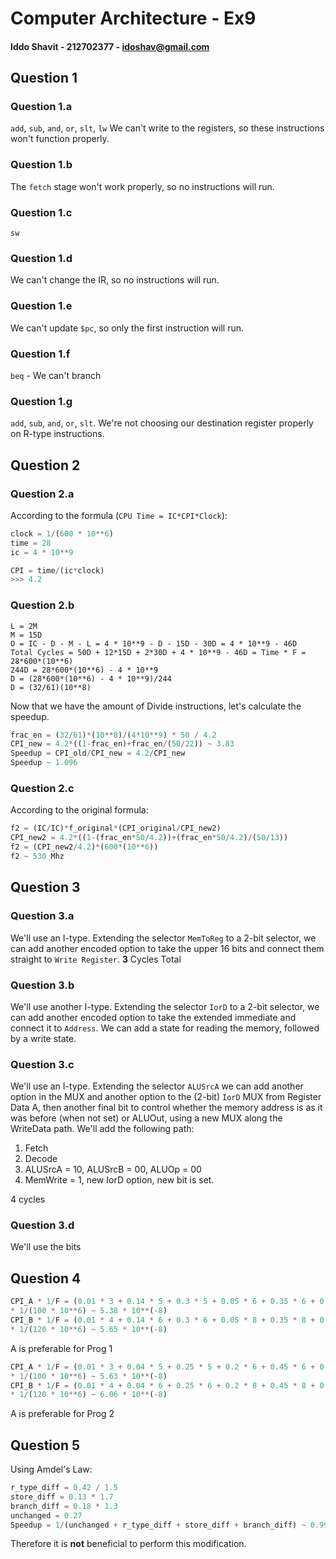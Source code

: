 # Computer Architecture - Ex9
#### Iddo Shavit - 212702377 - idoshav@gmail.com

## Question 1
### Question 1.a
`add`, `sub`, `and`, `or`, `slt`, `lw`
We can't write to the registers, so these instructions won't function properly.
### Question 1.b
The `fetch` stage won't work properly, so no instructions will run.
### Question 1.c
`sw`
### Question 1.d
We can't change the IR, so no instructions will run.
### Question 1.e
We can't update `$pc`, so only the first instruction will run.
### Question 1.f
`beq` - We can't branch
### Question 1.g
`add`, `sub`, `and`, `or`, `slt`. We're not choosing our destination register properly on R-type instructions.

## Question 2
### Question 2.a
According to the formula (` CPU Time = IC*CPI*Clock `):

```python
clock = 1/(600 * 10**6)
time = 28
ic = 4 * 10**9

CPI = time/(ic*clock)
>>> 4.2
```

### Question 2.b
```
L = 2M
M = 15D
O = IC - D - M - L = 4 * 10**9 - D - 15D - 30D = 4 * 10**9 - 46D
Total Cycles = 50D + 12*15D + 2*30D + 4 * 10**9 - 46D = Time * F = 28*600*(10**6)
244D = 28*600*(10**6) - 4 * 10**9
D = (28*600*(10**6) - 4 * 10**9)/244
D = (32/61)(10**8)
```
Now that we have the amount of Divide instructions, let's calculate the speedup.
```python
frac_en = (32/61)*(10**8)/(4*10**9) * 50 / 4.2
CPI_new = 4.2*((1-frac_en)+frac_en/(50/22)) ~ 3.83
Speedup = CPI_old/CPI_new = 4.2/CPI_new
Speedup ~ 1.096
```
### Question 2.c
According to the original formula:
```python
f2 = (IC/IC)*f_original*(CPI_original/CPI_new2)
CPI_new2 = 4.2*((1-(frac_en*50/4.2))+(frac_en*50/4.2)/(50/13))
f2 = (CPI_new2/4.2)*(600*(10**6))
f2 ~ 530 Mhz
```

## Question 3
### Question 3.a
We'll use an I-type. Extending the selector `MemToReg` to a 2-bit selector, we can add another encoded option to take the upper 16 bits and connect them straight to `Write Register`. **3** Cycles Total
### Question 3.b
We'll use another I-type. Extending the selector `IorD` to a 2-bit selector, we can add another encoded option to take the extended immediate and connect it to `Address`. We can add a state for reading the memory, followed by a write state.
### Question 3.c
We'll use an I-type. Extending the selector `ALUSrcA` we can add another option in the MUX and another option to the (2-bit) `IorD` MUX from Register Data A, then another final bit to control whether the memory address is as it was before (when not set) or ALUOut, using a new MUX along the WriteData path.
We'll add the following path:
  1. Fetch
  2. Decode
  3. ALUSrcA = 10, ALUSrcB = 00, ALUOp = 00
  4. MemWrite = 1, new IorD option, new bit is set.
  
4 cycles

### Question 3.d
We'll use the bits




## Question 4
```python
CPI_A * 1/F = (0.01 * 3 + 0.14 * 5 + 0.3 * 5 + 0.05 * 6 + 0.35 * 6 + 0.15 * 5)
* 1/(100 * 10**6) ~ 5.38 * 10**(-8)
CPI_B * 1/F = (0.01 * 4 + 0.14 * 6 + 0.3 * 6 + 0.05 * 8 + 0.35 * 8 + 0.15 * 6)
* 1/(120 * 10**6) ~ 5.65 * 10**(-8)
```

A is preferable for Prog 1

```python
CPI_A * 1/F = (0.01 * 3 + 0.04 * 5 + 0.25 * 5 + 0.2 * 6 + 0.45 * 6 + 0.05 * 5)
* 1/(100 * 10**6) ~ 5.63 * 10**(-8)
CPI_B * 1/F = (0.01 * 4 + 0.04 * 6 + 0.25 * 6 + 0.2 * 8 + 0.45 * 8 + 0.05 * 6)
* 1/(120 * 10**6) ~ 6.06 * 10**(-8)
```
A is preferable for Prog 2


## Question 5
Using Amdel's Law:
```python
r_type_diff = 0.42 / 1.5
store_diff = 0.13 * 1.7
branch_diff = 0.18 * 1.3
unchanged = 0.27
Speedup = 1/(unchanged + r_type_diff + store_diff + branch_diff) ~ 0.995
```

Therefore it is **not** beneficial to perform this modification.
